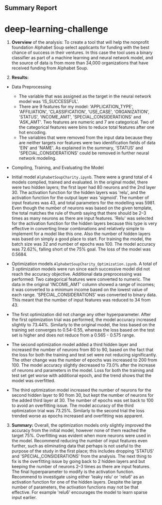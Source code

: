 ## **Summary Report**
# deep-learning-challenge 
1. **Overview** of the analysis: To create a tool that will help the nonprofit foundation Alphabet Soup select applicants for funding with the best chance of success in their ventures. In this case the tool uses a binary classifier as part of a machine learning and neural network model, and the source of data is from more than 34,000 organizations that have received funding from Alphabet Soup.

2. **Results:** 

* Data Preprocessing

  - The variable that was assigned as the target in the neural network model was 'IS_SUCCESSFUL'. 
  - There are 9 features for my model: 'APPLICATION_TYPE', 'AFFILIATION',	'CLASSIFICATION',	'USE_CASE',	'ORGANIZATION',	'STATUS',	'INCOME_AMT',	'SPECIAL_CONSIDERATIONS' and	'ASK_AMT'. Two features are numeric and 7 are categorical. Two of the categorical features were bins to reduce total features after one hot encoding.
  - The variables that were removed from the input data because they are neither targets nor features were two identification fields of data 'EIN' and 'NAME'. As explained in the summary, 'STATUS' and 'SPECIAL_CONSIDERATIONS' could be removed in further neural network modeling.

* Compiling, Training, and Evaluating the Model

- Initial model `AlphabetSoupCharity.ipynb`. There were a grand total of 4 models complied, trained and evaluated. In the original model, there were two hidden layers; the first layer had 80 neurons and the 2nd layer 30. The activation function for the hidden layers was 'relu', and the activation function for the output layer was 'sigmoid'. The number of input features was 43, and total parameters for the modelling was 5981. Even though the number of neurons was based on the given template, the total matches the rule of thumb saying that there should be 2–3 times as many neurons as there are input features. 'Relu' was selected for the activation function for the hidden layers because this type is very effective in converting linear combinations and relatively simple to implement for a model like this one. Also the number of hidden layers was based on simply a good place to start. For training the model, the batch size was 32 and number of epochs was 100. The model accuracy was 72.62%, falling short of the 75% goal. The loss of the model was 0.5684.

- Optimization models `AlphabetSoupCharity_Optimization.ipynb`. A total of 3 optimization models were run since each successive model did not reach the accuracy objective. Additional data preprocessing was performed: Two categorical features were converted to numeric. The data in the original 'INCOME_AMT' column showed a range of incomes; it was converted to a minimum income based on the lowest value of each range. 'SPECIAL_CONSIDERATIONS' was converted to binary data. This meant that the number of input features was reduced to 34 from 43. 
 - The first optimization did not change any other hyperparameter. After the first optimization trial was performed, the model accuracy increased slightly to 73.44%. Similarly to the original model, the loss based on the training set converges to 0.54-0.55, whereas the loss based on the test set is higher and does not reduce from a 0.565 - 0.575 range.
 - The second optimization model added a third hidden layer and increased the number of neurons from 80 to 90, based on the fact that the loss for both the training and test set were not reducing significantly. The other change was the number of epochs was increased to 200 from 100. The model accuracy slightly decreased to 73.0% after the increase of neurons and parameters in the model. Loss for both the training and test set get worse with additional epoch, and the trend shows that the model was overfitted.
 - The third optimization model increased the number of neurons for the second hidden layer to 90 from 30, but kept the number of neurons for the added third layer at 30. The number of epochs was set back to 100 to avoid an overfitting issue. The model accuracy of the third optimization trial was 73.25%. Similarly to the second trial the loss trended worse as epochs increased and overfitting was apparent.

3. **Summary:** Overall, the optimization models only slightly improved the accuracy from the initial model, however none of them reached the target 75%. Overfitting was evident when more neurons were used in the model. Recommend reducing the number of input features even further, such as eliminating data that perhaps is not useful to the purpose of the study in the first place; this includes dropping 'STATUS' and 'SPECIAL_CONSIDERATIONS' from the analysis. The next thing to fix is the overfitting issue by going back to 2 hidden layers and but keeping the number of neurons 2–3 times as there are input features. The final hyperparameter to modify is the activation function. Recommend to investigate using either 'leaky relu' or 'relu6' as an activation function for one of the hidden layers. Despite the large number of parameters, the activation functions may not be that effective. For example 'relu6' encourages the model to learn sparse input earlier. 